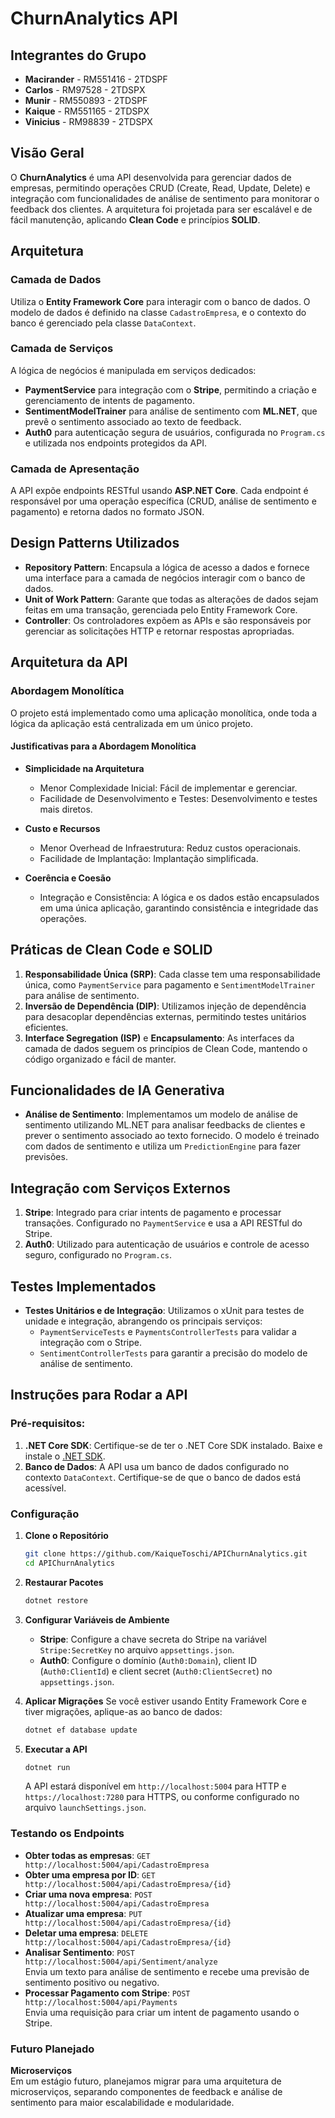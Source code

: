 # ChurnAnalytics API

## Integrantes do Grupo
- **Macirander** - RM551416 - 2TDSPF
- **Carlos** - RM97528 - 2TDSPX
- **Munir** - RM550893 - 2TDSPF
- **Kaique** - RM551165 - 2TDSPX
- **Vinicius** - RM98839 - 2TDSPX

## Visão Geral
O **ChurnAnalytics** é uma API desenvolvida para gerenciar dados de empresas, permitindo operações CRUD (Create, Read, Update, Delete) e integração com funcionalidades de análise de sentimento para monitorar o feedback dos clientes. A arquitetura foi projetada para ser escalável e de fácil manutenção, aplicando **Clean Code** e princípios **SOLID**.

## Arquitetura

### Camada de Dados
Utiliza o **Entity Framework Core** para interagir com o banco de dados. O modelo de dados é definido na classe `CadastroEmpresa`, e o contexto do banco é gerenciado pela classe `DataContext`.

### Camada de Serviços
A lógica de negócios é manipulada em serviços dedicados:
- **PaymentService** para integração com o **Stripe**, permitindo a criação e gerenciamento de intents de pagamento.
- **SentimentModelTrainer** para análise de sentimento com **ML.NET**, que prevê o sentimento associado ao texto de feedback.
- **Auth0** para autenticação segura de usuários, configurada no `Program.cs` e utilizada nos endpoints protegidos da API.

### Camada de Apresentação
A API expõe endpoints RESTful usando **ASP.NET Core**. Cada endpoint é responsável por uma operação específica (CRUD, análise de sentimento e pagamento) e retorna dados no formato JSON.

## Design Patterns Utilizados

- **Repository Pattern**: Encapsula a lógica de acesso a dados e fornece uma interface para a camada de negócios interagir com o banco de dados.
- **Unit of Work Pattern**: Garante que todas as alterações de dados sejam feitas em uma transação, gerenciada pelo Entity Framework Core.
- **Controller**: Os controladores expõem as APIs e são responsáveis por gerenciar as solicitações HTTP e retornar respostas apropriadas.

## Arquitetura da API

### Abordagem Monolítica
O projeto está implementado como uma aplicação monolítica, onde toda a lógica da aplicação está centralizada em um único projeto.

#### Justificativas para a Abordagem Monolítica
- **Simplicidade na Arquitetura**
  - Menor Complexidade Inicial: Fácil de implementar e gerenciar.
  - Facilidade de Desenvolvimento e Testes: Desenvolvimento e testes mais diretos.

- **Custo e Recursos**
  - Menor Overhead de Infraestrutura: Reduz custos operacionais.
  - Facilidade de Implantação: Implantação simplificada.

- **Coerência e Coesão**
  - Integração e Consistência: A lógica e os dados estão encapsulados em uma única aplicação, garantindo consistência e integridade das operações.

## Práticas de Clean Code e SOLID

1. **Responsabilidade Única (SRP)**: Cada classe tem uma responsabilidade única, como `PaymentService` para pagamento e `SentimentModelTrainer` para análise de sentimento.
2. **Inversão de Dependência (DIP)**: Utilizamos injeção de dependência para desacoplar dependências externas, permitindo testes unitários eficientes.
3. **Interface Segregation (ISP)** e **Encapsulamento**: As interfaces da camada de dados seguem os princípios de Clean Code, mantendo o código organizado e fácil de manter.

## Funcionalidades de IA Generativa

- **Análise de Sentimento**: Implementamos um modelo de análise de sentimento utilizando ML.NET para analisar feedbacks de clientes e prever o sentimento associado ao texto fornecido. O modelo é treinado com dados de sentimento e utiliza um `PredictionEngine` para fazer previsões.

## Integração com Serviços Externos

1. **Stripe**: Integrado para criar intents de pagamento e processar transações. Configurado no `PaymentService` e usa a API RESTful do Stripe.
2. **Auth0**: Utilizado para autenticação de usuários e controle de acesso seguro, configurado no `Program.cs`.

## Testes Implementados

- **Testes Unitários e de Integração**: Utilizamos o xUnit para testes de unidade e integração, abrangendo os principais serviços:
  - `PaymentServiceTests` e `PaymentsControllerTests` para validar a integração com o Stripe.
  - `SentimentControllerTests` para garantir a precisão do modelo de análise de sentimento.

## Instruções para Rodar a API

### Pré-requisitos:
1. **.NET Core SDK**: Certifique-se de ter o .NET Core SDK instalado. Baixe e instale o [.NET SDK](https://dotnet.microsoft.com/download).
2. **Banco de Dados**: A API usa um banco de dados configurado no contexto `DataContext`. Certifique-se de que o banco de dados está acessível.

### Configuração

1. **Clone o Repositório**
    ```bash
    git clone https://github.com/KaiqueToschi/APIChurnAnalytics.git
    cd APIChurnAnalytics
    ```

2. **Restaurar Pacotes**
    ```bash
    dotnet restore
    ```

3. **Configurar Variáveis de Ambiente**
   - **Stripe**: Configure a chave secreta do Stripe na variável `Stripe:SecretKey` no arquivo `appsettings.json`.
   - **Auth0**: Configure o domínio (`Auth0:Domain`), client ID (`Auth0:ClientId`) e client secret (`Auth0:ClientSecret`) no `appsettings.json`.

4. **Aplicar Migrações**
   Se você estiver usando Entity Framework Core e tiver migrações, aplique-as ao banco de dados:
    ```bash
    dotnet ef database update
    ```

5. **Executar a API**
    ```bash
    dotnet run
    ```
   A API estará disponível em `http://localhost:5004` para HTTP e `https://localhost:7280` para HTTPS, ou conforme configurado no arquivo `launchSettings.json`.

### Testando os Endpoints

- **Obter todas as empresas**: `GET http://localhost:5004/api/CadastroEmpresa`
- **Obter uma empresa por ID**: `GET http://localhost:5004/api/CadastroEmpresa/{id}`
- **Criar uma nova empresa**: `POST http://localhost:5004/api/CadastroEmpresa`
- **Atualizar uma empresa**: `PUT http://localhost:5004/api/CadastroEmpresa/{id}`
- **Deletar uma empresa**: `DELETE http://localhost:5004/api/CadastroEmpresa/{id}`
- **Analisar Sentimento**: `POST http://localhost:5004/api/Sentiment/analyze`  
  Envia um texto para análise de sentimento e recebe uma previsão de sentimento positivo ou negativo.
- **Processar Pagamento com Stripe**: `POST http://localhost:5004/api/Payments`  
  Envia uma requisição para criar um intent de pagamento usando o Stripe.

### Futuro Planejado
**Microserviços**  
Em um estágio futuro, planejamos migrar para uma arquitetura de microserviços, separando componentes de feedback e análise de sentimento para maior escalabilidade e modularidade.
